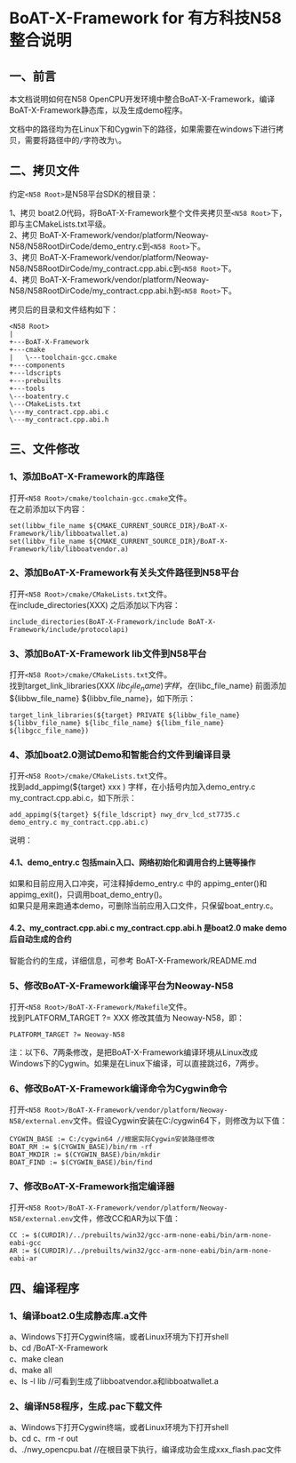 # BoAT-X-Framework for 有方科技N58整合说明


## 一、前言

本文档说明如何在N58 OpenCPU开发环境中整合BoAT-X-Framework，编译BoAT-X-Framework静态库，以及生成demo程序。

文档中的路径均为在Linux下和Cygwin下的路径，如果需要在windows下进行拷贝，需要将路径中的`/`字符改为`\`。

## 二、拷贝文件

约定`<N58 Root>`是N58平台SDK的根目录：

1、拷贝 boat2.0代码，将BoAT-X-Framework整个文件夹拷贝至`<N58 Root>`下，即与主CMakeLists.txt平级。  
2、拷贝 BoAT-X-Framework/vendor/platform/Neoway-N58/N58RootDirCode/demo_entry.c到`<N58 Root>`下。  
3、拷贝 BoAT-X-Framework/vendor/platform/Neoway-N58/N58RootDirCode/my_contract.cpp.abi.c到`<N58 Root>`下。  
4、拷贝 BoAT-X-Framework/vendor/platform/Neoway-N58/N58RootDirCode/my_contract.cpp.abi.h到`<N58 Root>`下。  


拷贝后的目录和文件结构如下：

```
<N58 Root>
|  
+---BoAT-X-Framework  
+---cmake  
|   \---toolchain-gcc.cmake  
+---components  
+---ldscripts  
+---prebuilts  
+---tools  
\---boatentry.c  
\---CMakeLists.txt  
\---my_contract.cpp.abi.c  
\---my_contract.cpp.abi.h  
```

## 三、文件修改

### 1、添加BoAT-X-Framework的库路径

  打开`<N58 Root>/cmake/toolchain-gcc.cmake`文件。  
  在之前添加以下内容：
    
    set(libbw_file_name ${CMAKE_CURRENT_SOURCE_DIR}/BoAT-X-Framework/lib/libboatwallet.a)
    set(libbv_file_name ${CMAKE_CURRENT_SOURCE_DIR}/BoAT-X-Framework/lib/libboatvendor.a)
	
### 2、添加BoAT-X-Framework有关头文件路径到N58平台
  打开`<N58 Root>/cmake/CMakeLists.txt`文件。  
  在include_directories(XXX) 之后添加以下内容：
  
  	include_directories(BoAT-X-Framework/include BoAT-X-Framework/include/protocolapi)
  
### 3、添加BoAT-X-Framework lib文件到N58平台
  打开`<N58 Root>/cmake/CMakeLists.txt`文件。  
  找到target_link_libraries(XXX ${libc_file_name}) 字样，在${libc_file_name} 前面添加 ${libbw_file_name} ${libbv_file_name}，如下所示：  
  
  	target_link_libraries(${target} PRIVATE ${libbw_file_name} ${libbv_file_name} ${libc_file_name} ${libm_file_name} ${libgcc_file_name})

### 4、添加boat2.0测试Demo和智能合约文件到编译目录
  打开`<N58 Root>/cmake/CMakeLists.txt`文件。  
  找到add_appimg(${target} xxx ) 字样，在小括号内加入demo_entry.c my_contract.cpp.abi.c，如下所示：  
  	
	add_appimg(${target} ${file_ldscript} nwy_drv_lcd_st7735.c demo_entry.c my_contract.cpp.abi.c)  

  说明：  
#### 4.1、demo_entry.c 包括main入口、网络初始化和调用合约上链等操作  
  如果和目前应用入口冲突，可注释掉demo_entry.c 中的 appimg_enter()和appimg_exit()，只调用boat_demo_entry()。  
  如果只是用来跑通本demo，可删除当前应用入口文件，只保留boat_entry.c。  
#### 4.2、my_contract.cpp.abi.c my_contract.cpp.abi.h 是boat2.0 make demo后自动生成的合约  
  智能合约的生成，详细信息，可参考 BoAT-X-Framework/README.md  
	
### 5、修改BoAT-X-Framework编译平台为Neoway-N58
  打开`<N58 Root>/BoAT-X-Framework/Makefile`文件。  
  找到PLATFORM_TARGET ?= XXX 修改其值为 Neoway-N58，即：  
  	
	PLATFORM_TARGET ?= Neoway-N58  


注：以下6、7两条修改，是把BoAT-X-Framework编译环境从Linux改成Windows下的Cygwin。如果是在Linux下编译，可以直接跳过6，7两步。

### 6、修改BoAT-X-Framework编译命令为Cygwin命令
  打开`<N58 Root>/BoAT-X-Framework/vendor/platform/Neoway-N58/external.env`文件。假设Cygwin安装在C:/cygwin64下，则修改为以下值： 
  	
    CYGWIN_BASE := C:/cygwin64 //根据实际Cygwin安装路径修改  
    BOAT_RM := $(CYGWIN_BASE)/bin/rm -rf  
    BOAT_MKDIR := $(CYGWIN_BASE)/bin/mkdir  
    BOAT_FIND := $(CYGWIN_BASE)/bin/find  

### 7、修改BoAT-X-Framework指定编译器
  打开`<N58 Root>/BoAT-X-Framework/vendor/platform/Neoway-N58/external.env`文件，修改CC和AR为以下值：  
  	
    CC := $(CURDIR)/../prebuilts/win32/gcc-arm-none-eabi/bin/arm-none-eabi-gcc  
  	AR := $(CURDIR)/../prebuilts/win32/gcc-arm-none-eabi/bin/arm-none-eabi-ar  

## 四、编译程序

### 1、编译boat2.0生成静态库.a文件
   a、Windows下打开Cygwin终端，或者Linux环境为下打开shell  
   b、cd <N58 Root>/BoAT-X-Framework  
   c、make clean  
   d、make all  
   e、ls -l lib //可看到生成了libboatvendor.a和libboatwallet.a  

### 2、编译N58程序，生成.pac下载文件
   a、Windows下打开Cygwin终端，或者Linux环境为下打开shell   
   b、cd <N58 Root> 
   c、rm -r out  
   d、./nwy_opencpu.bat //在根目录下执行，编译成功会生成xxx_flash.pac文件  


	
	
	
